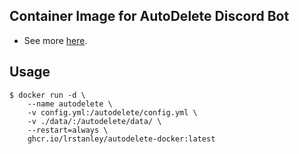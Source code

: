 ## Container Image for AutoDelete Discord Bot

* See more [here](https://github.com/riking/AutoDelete).

## Usage

```console
$ docker run -d \
    --name autodelete \
    -v config.yml:/autodelete/config.yml \
    -v ./data/:/autodelete/data/ \
    --restart=always \
    ghcr.io/lrstanley/autodelete-docker:latest
```
